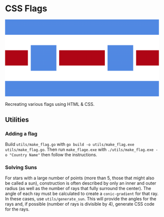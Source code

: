 # CSS Flags

![CSS Flags Flag](images/CSS-flags-flag.png)

Recreating various flags using HTML & CSS.

## Utilities

### Adding a flag

Build `utils/make_flag.go` with `go build -o utils/make_flag.exe utils/make_flag.go`. Then run `make_flage.exe` with `./utils/make_flag.exe -o "Country Name"` then follow the instructions.

### Solving Suns

For stars with a large number of points (more than 5, those that might also be called a sun), construction is often described by only an inner and outer radius (as well as the number of rays that fully surround the center). The angle of each ray must be calculated to create a `conic-gradient` for that ray. In these cases, use `utils/generate_sun`. This will provide the angles for the rays and, if possible (number of rays is divisible by 4), generate CSS code for the rays.